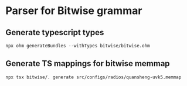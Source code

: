 # Parser for Bitwise grammar

## Generate typescript types

```
npx ohm generateBundles --withTypes bitwise/bitwise.ohm
```

## Generate TS mappings for bitwise memmap

```
npx tsx bitwise/. generate src/configs/radios/quansheng-uvk5.memmap
```